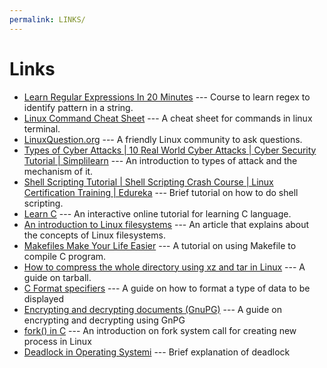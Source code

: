 ```yaml
---
permalink: LINKS/
---
```

# Links

* [Learn Regular Expressions In 20 Minutes](https://www.youtube.com/watch?v=rhzKDrUiJVk) --- Course to learn regex to identify pattern in a string.
* [Linux Command Cheat Sheet](https://www.guru99.com/linux-commands-cheat-sheet.html) --- A cheat sheet for commands in linux terminal.
* [LinuxQuestion.org](https://www.linuxquestions.org/questions/) --- A friendly Linux community to ask questions.
* [Types of Cyber Attacks | 10 Real World Cyber Attacks | Cyber Security Tutorial | Simplilearn](https://www.youtube.com/watch?v=9VNHhxRTbSI) --- An introduction to types of attack and the mechanism of it.
* [Shell Scripting Tutorial | Shell Scripting Crash Course | Linux Certification Training | Edureka](https://www.youtube.com/watch?v=GtovwKDemnI) --- Brief tutorial on how to do shell scripting.
* [Learn C](https://www.learn-c.org) --- An interactive online tutorial for learning C language.
* [An introduction to Linux filesystems](https://opensource.com/life/16/10/introduction-linux-filesystems) --- An article that explains about the concepts of Linux filesystems.
* [Makefiles Make Your Life Easier](https://www.youtube.com/watch?v=yWLkyN_Satk) --- A tutorial on using Makefile to compile C program.
* [How to compress the whole directory using xz and tar in Linux](https://www.cyberciti.biz/faq/compress-the-whole-directory-using-xz-and-tar/) --- A guide on tarball.
* [C Format specifiers](https://www.youtube.com/watch?v=iLZOL-hmr7M) --- A guide on how to format a type of data to be displayed
* [Encrypting and decrypting documents (GnuPG)](https://www.gnupg.org/gph/en/manual/x110.html) --- A guide on encrypting and decrypting using GnPG
* [fork() in C](https://www.geeksforgeeks.org/fork-system-call/) --- An introduction on fork system call for creating new process in Linux
* [Deadlock in Operating Systemi](https://www.scaler.com/topics/operating-system/deadlock-in-os/#:~:text=A%20deadlock%20in%20OS%20is,and%20wait%20and%20circular%20set.) --- Brief explanation of deadlock
